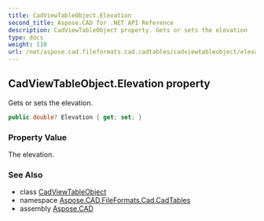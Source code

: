 ```yaml
---
title: CadViewTableObject.Elevation
second_title: Aspose.CAD for .NET API Reference
description: CadViewTableObject property. Gets or sets the elevation
type: docs
weight: 110
url: /net/aspose.cad.fileformats.cad.cadtables/cadviewtableobject/elevation/
---
```

## CadViewTableObject.Elevation property

Gets or sets the elevation.

```csharp
public double? Elevation { get; set; }
```

### Property Value

The elevation.

### See Also

* class [CadViewTableObject](../)
* namespace [Aspose.CAD.FileFormats.Cad.CadTables](../../cadviewtableobject/)
* assembly [Aspose.CAD](../../../)


